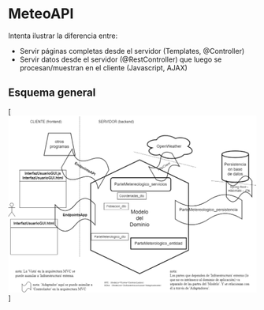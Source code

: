 # MeteoAPI

Intenta ilustrar la diferencia entre:
- Servir páginas completas desde el servidor (Templates, @Controller)
- Servir datos desde el servidor (@RestController) que luego se procesan/muestran en el cliente (Javascript, AJAX)

## Esquema general
[![Esquema general de la arquitectura interna de MeteoAPI](/MeteoAPI/meteo_api/documentacion/Esquema_general_de_la_arquitectura_interna.drawio.png)]
